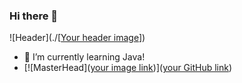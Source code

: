 ### Hi there 👋
![Header](./[[Your header image]([(https://github.com/duartenunocosta/duartenunocosta/blob/main/header.png?raw=true))])
- 🌱 I’m currently learning Java!
- [![MasterHead]([your image link](https://github.com/duartenunocosta/duartenunocosta/blob/main/header.png))]([your GitHub link](https://github.com/duartenunocosta))
<!--
**duartenunocosta/duartenunocosta** is a ✨ _special_ ✨ repository because its `README.md` (this file) appears on your GitHub profile.

Here are some ideas to get you started:

- 🔭 I’m currently working on ...
- 🌱 I’m currently learning ...
- 👯 I’m looking to collaborate on ...
- 🤔 I’m looking for help with ...
- 💬 Ask me about ...
- 📫 How to reach me: ...
- 😄 Pronouns: ...
- ⚡ Fun fact: ...
-->

